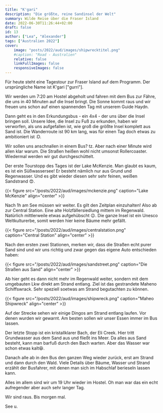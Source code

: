```yaml
---
title: "K'gari"
description: "Die größte, reine Sandinsel der Welt"
summary: Wilde Reise über die Fraser Island
date: 2022-06-30T11:26:44+02:00
draft: false
id: 13
author: ["Lea", "Alexander"]
tags: ["Australien 2022"]
cover:
    image: "posts/2022/aud/images/shipwrecktitel.png"
    #caption: "Road - Australien"
    relative: false
    linkFullImages: false
    responsiveImages: false
---
```

Für heute steht eine Tagestour zur Fraser Island auf dem Programm. Der ursprüngliche Name ist K'gari ["gurri"]. 

Wir werden um 7:20 am Hostel abgeholt und fahren mit dem Bus zur Fähre, die uns in 40 Minuten auf die Insel bringt. Die Sonne kommt raus und wir freuen uns schon auf einen spannenden Tag mit unserem Guide Haydn. 

Dann geht es in den Erkundungsbus - ein 4x4 - der uns über die Insel bringen soll. 
Unsere Idee, die Insel zu Fuß zu erkunden, haben wir verworfen, als uns aufgefallen ist, wie groß die größte Insel komplett aus Sand ist. Die Wanderroute ist 90 km lang, was für einen Tag doch etwas zu ambitioniert ist :D.

Wir sollen uns anschnallen in einem Bus? tz. Aber nach einer Minute wird allen klar warum. Die Straßen heißen wohl nicht umsonst Rollercoaster. Wiedermal werden wir gut durchgeschüttelt.

Der erste Tourstopp des Tages ist der Lake McKenzie. Man glaubt es kaum, es ist ein Süßwassersee! Er besteht nämlich nur aus Grund und Regenwasser. Und es gibt wieder diesen sehr sehr feinen, weißen Sandstrand :heart_eyes:. 

{{< figure src="/posts/2022/aud/images/mckenzie.png" caption="Lake McKenzie" align="center" >}}

Nach 1h am See müssen wir weiter. Es gilt den Zeitplan einzuhalten! Also ab zur Central Station. Eine alte Holzfällersiedlung mittem im Regenwald. Natürlich mittlerweile etwas aufgehübscht :wink:. Die ganze Insel ist ein Unesco Weltkulturerbe, somit werden hier keine Bäume mehr gefällt.

{{< figure src="/posts/2022/aud/images/centralstation.png" caption="Central Station" align="center" >}}

Nach den ersten zwei Stationen, merken wir, dass die Straßen echt purer Sand sind und wir uns richtig und zwar gegen das eigene Auto entschieden haben:

{{< figure src="/posts/2022/aud/images/sandstreet.png" caption="Die Straßen aus Sand" align="center" >}}

Ab hier geht es dann nicht mehr im Regenwald weiter, sondern mit dem umgebauten Lkw direkt am Strand entlang. Ziel ist das gestrandete Maheno Schiffswrack. Sehr speziell soetwas am Strand begutachten zu können.

{{< figure src="/posts/2022/aud/images/shipwreck.png" caption="Maheo Shipwreck" align="center" >}}

Auf der Strecke sehen wir einige Dingos am Strand entlang laufen. Vor denen wurden wir gewarnt. Am besten sollen wir unser Essen immer im Bus lassen.

Der letzte Stopp ist ein kristallklarer Bach, der Eli Creek. Hier tritt Grundwasser aus dem Sand aus und fließt ins Meer. Da alles aus Sand besteht, kann man barfuß durch den Bach warten. Aber das Wasser war schon etwas kalt:satisfied:.

Danach alle ab in den Bus den ganzen Weg wieder zurück, erst am Strand und dann durch den Wald. Viele Details über Bäume, Wasser und Strand erzählt der Busfahrer, mit denen man sich im Habschlaf berieseln lassen kann.

Alles im allem sind wir um 19 Uhr wieder im Hostel. Oh man war das ein echt aufregender aber auch sehr langer Tag.

Wir sind raus. Bis morgen mal. 

See u.